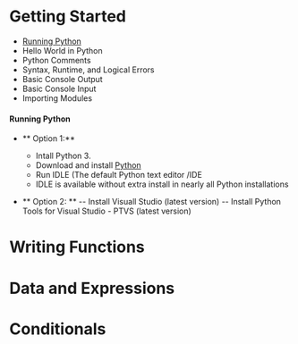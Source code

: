# Getting Started
 - [Running Python](#running-time) 
 - Hello World in Python 
 - Python Comments 
 - Syntax, Runtime, and Logical Errors 
 - Basic Console Output 
 - Basic Console Input 
 - Importing Modules 

#### Running Python 
 - ** Option 1:**

    - Intall Python 3.
    - Download and install [Python](https://www.python.org/)
    - Run IDLE (The default Python text editor /IDE </li>
    - IDLE is available without extra install in nearly all Python installations

- ** Option 2: **
 -- Install Visuall Studio (latest version)
 -- Install Python Tools for Visual Studio - PTVS (latest version) 

# Writing Functions 
# Data and Expressions 
# Conditionals 


